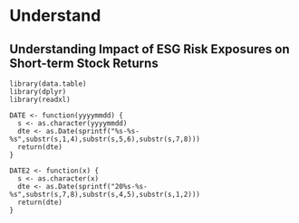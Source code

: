 # Understand
## Understanding Impact of ESG Risk Exposures on Short-term Stock Returns



```
library(data.table)
library(dplyr)
library(readxl)

DATE <- function(yyyymmdd) {
  s <- as.character(yyyymmdd)
  dte <- as.Date(sprintf("%s-%s-%s",substr(s,1,4),substr(s,5,6),substr(s,7,8)))
  return(dte)
}

DATE2 <- function(x) {
  s <- as.character(x)
  dte <- as.Date(sprintf("20%s-%s-%s",substr(s,7,8),substr(s,4,5),substr(s,1,2)))
  return(dte)
}
```
